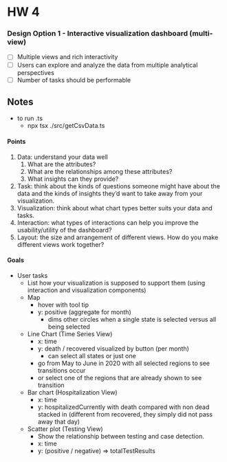 # HW 4

### **Design Option 1 - Interactive visualization dashboard (multi-view)**

- [ ] Multiple views and rich interactivity
- [ ] Users can explore and analyze the data from multiple analytical perspectives
- [ ] Number of tasks should be performable

## Notes

- to run .ts
  - npx tsx ./src/getCsvData.ts

#### Points

1. Data: understand your data well
   1. What are the attributes?
   2. What are the relationships among these attributes?
   3. What insights can they provide?
2. Task: think about the kinds of questions someone might have about the data and the kinds of insights they’d want to take away
   from your visualization.
3. Visualization: think about what chart types better suits your data and tasks.
4. Interaction: what types of interactions can help you improve the usability/utility of the dashboard?
5. Layout: the size and arrangement of different views. How do you make different views work together?

#### Goals

- User tasks
  - List how your visualization is supposed to support them (using interaction and visualization components)
  - Map
    - hover with tool tip
    - y: positive (aggregate for month)
      - dims other circles when a single state is selected versus all being selected
  - Line Chart (Time Series View)
    - x: time
    - y: death / recovered visualized by button (per month)
      - can select all states or just one
    - go from May to June in 2020 with all selected regions to see transitions occur
    - or select one of the regions that are already shown to see transition
  - Bar chart (Hospitalization View)
    - x: time
    - y: hospitalizedCurrently with death compared with non dead stacked in (different from recovered, they simply did not pass away that day)
  - Scatter plot (Testing View)
    - Show the relationship between testing and case detection.
    - x: time
    - y: (positive / negative) => totalTestResults
